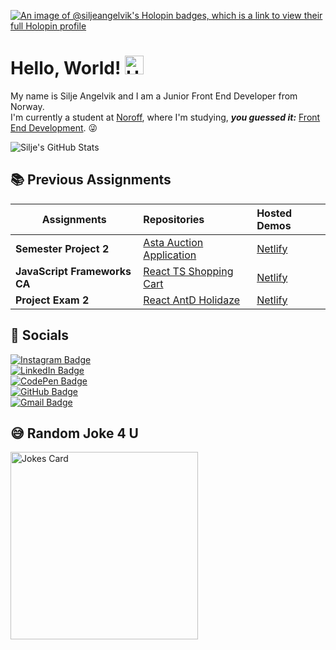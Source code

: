 [![An image of @siljeangelvik's Holopin badges, which is a link to view their full Holopin profile](https://holopin.me/siljeangelvik)](https://holopin.io/@siljeangelvik)

# Hello, World! <img src="https://media.giphy.com/media/hvRJCLFzcasrR4ia7z/giphy.gif" width="30px" alt="Hand Wave Emoji"/>

My name is Silje Angelvik and I am a Junior Front End Developer from Norway.  
I'm currently a student at [Noroff](https://www.noroff.no/en/), where I'm studying, _**you guessed
it:**_ [Front End Development](https://www.noroff.no/en/studies/vocational-school/front-end-development). 😜

![Silje's GitHub Stats](https://github-readme-stats.vercel.app/api?username=siljeangelvik&show_icons=true&title_color=ffffff&icon_color=36F9F6&text_color=FF7EDB&bg_color=00000000&hide_border=true)

## 📚 Previous Assignments

| Assignments                  | Repositories                                                                      | Hosted Demos                                           |
|------------------------------|:----------------------------------------------------------------------------------|:-------------------------------------------------------|
| **Semester Project 2**       | [Asta Auction Application](https://github.com/siljeangelvik/semesterproject2)     | [Netlify](https://silje-semesterproject2.netlify.app/) |
| **JavaScript Frameworks CA** | [React TS Shopping Cart](https://github.com/siljeangelvik/react-ts-shopping-cart) | [Netlify](https://react-ts-ecom-cart.netlify.app/)     |
| **Project Exam 2**           | [React AntD Holidaze](https://github.com/siljeangelvik/react-antd-holidaze-exam)  | [Netlify](https://exam-holidaze.netlify.app/)          |

## 🔗 Socials

<a href = "https://www.instagram.com/siljeaangelvik/">
    <img src = "https://img.shields.io/badge/Instagram-E4405F.svg?style=for-the-badge&logo=Instagram&logoColor=white" alt="Instagram Badge" />
</a>
<a href = "https://www.linkedin.com/in/siljeangelvik/" style="display: block;">
    <img src = "https://img.shields.io/badge/LinkedIn-0A66C2.svg?style=for-the-badge&logo=LinkedIn&logoColor=white" alt="LinkedIn Badge" />
</a>
<a href = "https://codepen.io/siljeangelvik" style="display: block;">
    <img src = "https://img.shields.io/badge/CodePen-000000.svg?style=for-the-badge&logo=CodePen&logoColor=white" alt="CodePen Badge" />
</a>
<a href = "https://github.com/siljeangelvik" style="display: block;">
    <img src = "https://img.shields.io/badge/GitHub-181717.svg?style=for-the-badge&logo=GitHub&logoColor=white" alt="GitHub Badge" />
</a>
<a href = "mailto: angelviksilje@gmail.com" style="display: block;">
    <img src = "https://img.shields.io/badge/Gmail-EA4335.svg?style=for-the-badge&logo=Gmail&logoColor=white" alt="Gmail Badge" />
</a>

## 😅 Random Joke 4 U

<img src="https://readme-jokes.vercel.app/api?hideBorder&bgColor=00000000&theme=cobalt&qColor=%2336F9F6&aColor=%23FF7EDB" alt="Jokes Card" width="300px" />

<!-- 
![Jokes Card](https://readme-jokes.vercel.app/api?hideBorder&bgColor=00000000&theme=cobalt&qColor=%2336F9F6&aColor=%23FF7EDB)
-->